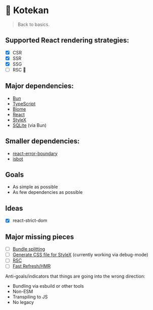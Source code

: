 # 🥁 Kotekan

> Back to basics.

## Supported React rendering strategies:
- [x] CSR
- [x] SSR
- [x] SSG
- [ ] RSC 👷

## Major dependencies:
- [Bun](https://bun.sh/)
- [TypeScript](https://www.typescriptlang.org/)
- [Biome](https://biomejs.dev/)
- [React](https://react.dev/)
- [StyleX](https://stylexjs.com/)
- [SQLite](https://www.sqlite.org/) (via Bun)

## Smaller dependencies:
- [react-error-boundary](https://github.com/bvaughn/react-error-boundary)
- [isbot](https://github.com/omrilotan/isbot)

## Goals
- As simple as possible
- As few dependencies as possible

## Ideas
- [x] react-strict-dom

## Major missing pieces
- [ ] [Bundle splitting](https://github.com/bndkt/kotekan/issues/7)
- [ ] [Generate CSS file for StyleX](https://github.com/bndkt/kotekan/issues/2) (currently working via debug-mode)
- [ ] [RSC](https://github.com/bndkt/kotekan/issues/9)
- [ ] [Fast Refresh/HMR](https://github.com/bndkt/kotekan/issues/4)

Anti-goals/indicators that things are going into the wrong direction:
- Bundling via esbuild or other tools
- Non-ESM
- Transpiling to JS
- No legacy

